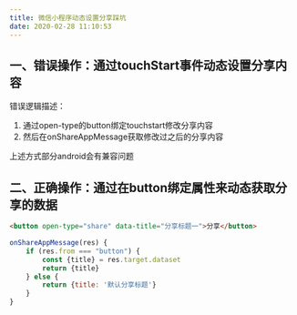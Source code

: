 ```yaml
---
title: 微信小程序动态设置分享踩坑
date: 2020-02-28 11:10:53
---
```

## 一、错误操作：通过touchStart事件动态设置分享内容
错误逻辑描述：
1.  通过open-type的button绑定touchstart修改分享内容
2. 然后在onShareAppMessage获取修改过之后的分享内容

上述方式部分android会有兼容问题

## 二、正确操作：通过在button绑定属性来动态获取分享的数据
```html
<button open-type="share" data-title="分享标题一">分享</button>
```

```js
onShareAppMessage(res) {
    if (res.from === "button") { 
        const {title} = res.target.dataset
        return {title}
    } else {
        return {title: '默认分享标题'}
    }
}
```
  